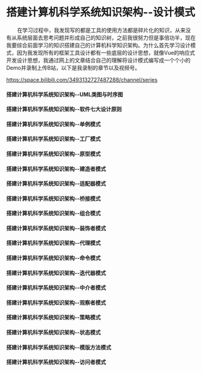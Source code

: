 # 搭建计算机科学系统知识架构--设计模式
 &ensp; &ensp; &ensp;在学习过程中，我发现写的都是工具的使用方法都是碎片化的知识，从来没有从系统层面去思考问题并形成自己的知识树，之前我很努力但是事倍功半，现在我要综合前面学习的知识搭建自己的计算机科学知识架构。为什么首先学习设计模式，因为我发现所有的框架工具设计都有一些底层的设计思想，就像Vue的响应式开发设计思想，我通过网上的文章结合自己的理解将设计模式编写成一个个小的Demo并录制上传B站，以下是我录制的章节以及视频号。

   https://space.bilibili.com/3493132727487288/channel/series
<h4> 搭建计算机科学系统知识架构--UML类图与时序图</h4>
<h4> 搭建计算机科学系统知识架构--软件七大设计原则</h4>
<h4> 搭建计算机科学系统知识架构--单例模式</h4>
<h4> 搭建计算机科学系统知识架构--工厂模式</h4>
<h4> 搭建计算机科学系统知识架构--原型模式</h4>
<h4> 搭建计算机科学系统知识架构--建造者模式</h4>
<h4> 搭建计算机科学系统知识架构--适配器模式</h4>
<h4> 搭建计算机科学系统知识架构--桥接模式</h4>
<h4> 搭建计算机科学系统知识架构--组合模式</h4>
<h4> 搭建计算机科学系统知识架构--装饰者模式</h4>
<h4> 搭建计算机科学系统知识架构--代理模式</h4>
<h4> 搭建计算机科学系统知识架构--命令模式</h4>
<h4> 搭建计算机科学系统知识架构--迭代器模式</h4>
<h4> 搭建计算机科学系统知识架构--中介者模式</h4>
<h4> 搭建计算机科学系统知识架构--观察者模式</h4>
<h4> 搭建计算机科学系统知识架构--策略模式</h4>
<h4> 搭建计算机科学系统知识架构--状态模式</h4>
<h4> 搭建计算机科学系统知识架构--模版方法模式</h4>
<h4> 搭建计算机科学系统知识架构--访问者模式</h4>
